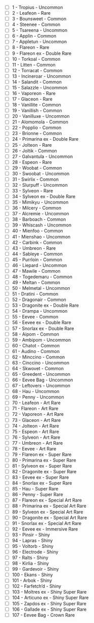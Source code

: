 - [ ] 1 - Tropius - Uncommon 
- [ ] 2 - Leafeon - Rare 
- [ ] 3 - Bounsweet - Common 
- [ ] 4 - Steenee - Common 
- [ ] 5 - Tsareena - Uncommon 
- [ ] 6 - Applin - Common 
- [ ] 7 - Appletun - Uncommon 
- [ ] 8 - Flareon - Rare 
- [ ] 9 - Flareon ex - Double Rare 
- [ ] 10 - Torkoal - Common 
- [ ] 11 - Litten - Common 
- [ ] 12 - Torracat - Common 
- [ ] 13 - Incineroar - Uncommon 
- [ ] 14 - Salandit - Common 
- [ ] 15 - Salazzle - Uncommon 
- [ ] 16 - Vaporeon - Rare 
- [ ] 17 - Glaceon - Rare 
- [ ] 18 - Vanillite - Common 
- [ ] 19 - Vanillish - Common 
- [ ] 20 - Vanilluxe - Uncommon 
- [ ] 21 - Alomomola - Common 
- [ ] 22 - Popplio - Common 
- [ ] 23 - Brionne - Common 
- [ ] 24 - Primarina ex - Double Rare 
- [ ] 25 - Jolteon - Rare 
- [ ] 26 - Joltik - Common 
- [ ] 27 - Galvantula - Uncommon 
- [ ] 28 - Espeon - Rare 
- [ ] 29 - Woobat - Common 
- [ ] 30 - Swoobat - Uncommon 
- [ ] 31 - Swirlix - Common 
- [ ] 32 - Slurpuff - Uncommon 
- [ ] 33 - Sylveon - Rare 
- [ ] 34 - Sylveon ex - Double Rare 
- [ ] 35 - Mimikyu - Uncommon 
- [ ] 36 - Milcery - Common 
- [ ] 37 - Alcremie - Uncommon 
- [ ] 38 - Barboach - Common 
- [ ] 39 - Whiscash - Uncommon 
- [ ] 40 - Mienfoo - Common 
- [ ] 41 - Mienshao - Uncommon 
- [ ] 42 - Carbink - Common 
- [ ] 43 - Umbreon - Rare 
- [ ] 44 - Sableye - Common 
- [ ] 45 - Purrloin - Common 
- [ ] 46 - Liepard - Uncommon 
- [ ] 47 - Mawile - Common 
- [ ] 48 - Togedemaru - Common 
- [ ] 49 - Meltan - Common 
- [ ] 50 - Melmetal - Uncommon 
- [ ] 51 - Dratini - Common 
- [ ] 52 - Dragonair - Common 
- [ ] 53 - Dragonite ex - Double Rare 
- [ ] 54 - Drampa - Uncommon 
- [ ] 55 - Eevee - Common 
- [ ] 56 - Eevee ex - Double Rare 
- [ ] 57 - Snorlax ex - Double Rare 
- [ ] 58 - Aipom - Common 
- [ ] 59 - Ambipom - Uncommon 
- [ ] 60 - Chatot - Common 
- [ ] 61 - Audino - Common 
- [ ] 62 - Minccino - Common 
- [ ] 63 - Cinccino - Uncommon 
- [ ] 64 - Skwovet - Common 
- [ ] 65 - Greedent - Uncommon 
- [ ] 66 - Eevee Bag - Uncommon 
- [ ] 67 - Leftovers - Uncommon 
- [ ] 68 - Hau - Uncommon 
- [ ] 69 - Penny - Uncommon 
- [ ] 70 - Leafeon - Art Rare 
- [ ] 71 - Flareon - Art Rare 
- [ ] 72 - Vaporeon - Art Rare 
- [ ] 73 - Glaceon - Art Rare 
- [ ] 74 - Jolteon - Art Rare 
- [ ] 75 - Espeon - Art Rare 
- [ ] 76 - Sylveon - Art Rare 
- [ ] 77 - Umbreon - Art Rare 
- [ ] 78 - Eevee - Art Rare 
- [ ] 79 - Flareon ex - Super Rare 
- [ ] 80 - Primarina ex - Super Rare 
- [ ] 81 - Sylveon ex - Super Rare 
- [ ] 82 - Dragonite ex - Super Rare 
- [ ] 83 - Eevee ex - Super Rare 
- [ ] 84 - Snorlax ex - Super Rare 
- [ ] 85 - Hau - Super Rare 
- [ ] 86 - Penny - Super Rare 
- [ ] 87 - Flareon ex - Special Art Rare 
- [ ] 88 - Primarina ex - Special Art Rare 
- [ ] 89 - Sylveon ex - Special Art Rare 
- [ ] 90 - Dragonite ex - Special Art Rare 
- [ ] 91 - Snorlax ex - Special Art Rare 
- [ ] 92 - Eevee ex - Immersive Rare 
- [ ] 93 - Pinsir - Shiny 
- [ ] 94 - Lapras - Shiny 
- [ ] 95 - Voltorb - Shiny 
- [ ] 96 - Electrode - Shiny 
- [ ] 97 - Ralts - Shiny 
- [ ] 98 - Kirlia - Shiny 
- [ ] 99 - Gardevoir - Shiny 
- [ ] 100 - Ekans - Shiny 
- [ ] 101 - Arbok - Shiny 
- [ ] 102 - Farfetch’d - Shiny 
- [ ] 103 - Moltres ex - Shiny Super Rare 
- [ ] 104 - Articuno ex - Shiny Super Rare 
- [ ] 105 - Zapdos ex - Shiny Super Rare 
- [ ] 106 - Gallade ex - Shiny Super Rare 
- [ ] 107 - Eevee Bag - Crown Rare 
